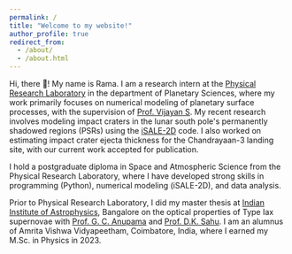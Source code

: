 ```yaml
---
permalink: /
title: "Welcome to my website!"
author_profile: true
redirect_from: 
  - /about/
  - /about.html
---
```


Hi, there 👋! My name is Rama. I am a research intern at the [Physical Research Laboratory](https://www.prl.res.in/prl-eng/) in the department of Planetary Sciences, where my work primarily focuses on numerical modeling of planetary surface processes, with the supervision of [Prof. Vijayan S](https://scholar.google.co.in/citations?user=c1cA1mcAAAAJ&hl=en). My recent research involves modeling impact craters in the lunar south pole's permanently shadowed regions (PSRs) using the [iSALE-2D](https://isale-code.github.io/) code. I also worked on estimating impact crater ejecta thickness for the Chandrayaan-3 landing site, with our current work accepted for publication.

I hold a postgraduate diploma in Space and Atmospheric Science from the Physical Research Laboratory, where I have developed strong skills in programming (Python), numerical modeling (iSALE-2D), and data analysis. 

Prior to Physical Research Laboratory, I did my master thesis at [Indian Institute of Astrophysics](https://www.iiap.res.in/), Bangalore on the optical properties of Type Iax supernovae with [Prof. G. C. Anupama](https://scholar.google.com/citations?hl=en&user=EVjQ--4AAAAJ&view_op=list_works&sortby=pubdate) and [Prof. D.K. Sahu](https://www.researchgate.net/profile/Devendra-Sahu-3). I am an alumnus of Amrita Vishwa Vidyapeetham, Coimbatore, India, where I earned my M.Sc. in Physics in 2023.

